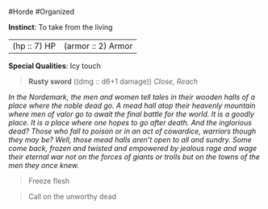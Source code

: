 #Horde #Organized

**Instinct**: To take from the living

|       |         |
| ----- | ------- |
| (hp :: 7) HP | (armor :: 2) Armor |

**Special Qualities**: Icy touch

> **Rusty sword** ((dmg :: d6+1 damage))
> *Close, Reach*

*In the Nordemark, the men and women tell tales in their wooden halls of a place where the noble dead go. A mead hall atop their heavenly mountain where men of valor go to await the final battle for the world. It is a goodly place. It is a place where one hopes to go after death. And the inglorious dead? Those who fall to poison or in an act of cowardice, warriors though they may be? Well, those mead halls aren’t open to all and sundry. Some come back, frozen and twisted and empowered by jealous rage and wage their eternal war not on the forces of giants or trolls but on the towns of the men they once knew.*

>Freeze flesh

>Call on the unworthy dead